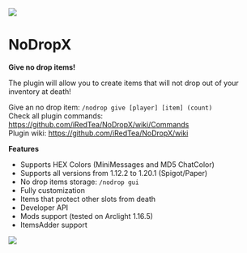 <img src="https://i.imgur.com/AxYMos8.png)https://i.imgur.com/AxYMos8.png"></img>
# NoDropX
**Give no drop items!**

The plugin will allow you to create items that will not drop out of your inventory at death!

Give an no drop item: `/nodrop give [player] [item] (count)` <br>
Check all plugin commands: https://github.com/iRedTea/NoDropX/wiki/Commands <br>
Plugin wiki: https://github.com/iRedTea/NoDropX/wiki

**Features**
- Supports HEX Colors (MiniMessages and MD5 ChatColor)
- Supports all versions from 1.12.2 to 1.20.1 (Spigot/Paper)
- No drop items storage: `/nodrop gui`
- Fully customization
- Items that protect other slots from death
- Developer API
- Mods support (tested on Arclight 1.16.5)
- ItemsAdder support

<img src="https://i.imgur.com/7DdnANr.png"></img>

